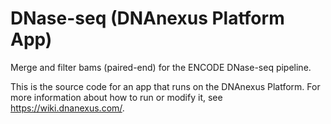 <!-- dx-header -->
# DNase-seq (DNAnexus Platform App)

Merge and filter bams (paired-end) for the ENCODE DNase-seq pipeline.

This is the source code for an app that runs on the DNAnexus Platform.
For more information about how to run or modify it, see
https://wiki.dnanexus.com/.
<!-- /dx-header -->

